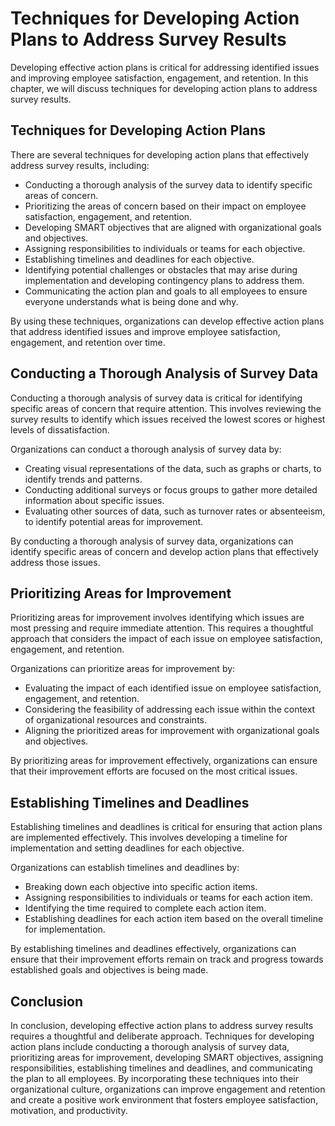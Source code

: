 # Techniques for Developing Action Plans to Address Survey Results

Developing effective action plans is critical for addressing identified issues and improving employee satisfaction, engagement, and retention. In this chapter, we will discuss techniques for developing action plans to address survey results.

Techniques for Developing Action Plans
--------------------------------------

There are several techniques for developing action plans that effectively address survey results, including:

* Conducting a thorough analysis of the survey data to identify specific areas of concern.
* Prioritizing the areas of concern based on their impact on employee satisfaction, engagement, and retention.
* Developing SMART objectives that are aligned with organizational goals and objectives.
* Assigning responsibilities to individuals or teams for each objective.
* Establishing timelines and deadlines for each objective.
* Identifying potential challenges or obstacles that may arise during implementation and developing contingency plans to address them.
* Communicating the action plan and goals to all employees to ensure everyone understands what is being done and why.

By using these techniques, organizations can develop effective action plans that address identified issues and improve employee satisfaction, engagement, and retention over time.

Conducting a Thorough Analysis of Survey Data
---------------------------------------------

Conducting a thorough analysis of survey data is critical for identifying specific areas of concern that require attention. This involves reviewing the survey results to identify which issues received the lowest scores or highest levels of dissatisfaction.

Organizations can conduct a thorough analysis of survey data by:

* Creating visual representations of the data, such as graphs or charts, to identify trends and patterns.
* Conducting additional surveys or focus groups to gather more detailed information about specific issues.
* Evaluating other sources of data, such as turnover rates or absenteeism, to identify potential areas for improvement.

By conducting a thorough analysis of survey data, organizations can identify specific areas of concern and develop action plans that effectively address those issues.

Prioritizing Areas for Improvement
----------------------------------

Prioritizing areas for improvement involves identifying which issues are most pressing and require immediate attention. This requires a thoughtful approach that considers the impact of each issue on employee satisfaction, engagement, and retention.

Organizations can prioritize areas for improvement by:

* Evaluating the impact of each identified issue on employee satisfaction, engagement, and retention.
* Considering the feasibility of addressing each issue within the context of organizational resources and constraints.
* Aligning the prioritized areas for improvement with organizational goals and objectives.

By prioritizing areas for improvement effectively, organizations can ensure that their improvement efforts are focused on the most critical issues.

Establishing Timelines and Deadlines
------------------------------------

Establishing timelines and deadlines is critical for ensuring that action plans are implemented effectively. This involves developing a timeline for implementation and setting deadlines for each objective.

Organizations can establish timelines and deadlines by:

* Breaking down each objective into specific action items.
* Assigning responsibilities to individuals or teams for each action item.
* Identifying the time required to complete each action item.
* Establishing deadlines for each action item based on the overall timeline for implementation.

By establishing timelines and deadlines effectively, organizations can ensure that their improvement efforts remain on track and progress towards established goals and objectives is being made.

Conclusion
----------

In conclusion, developing effective action plans to address survey results requires a thoughtful and deliberate approach. Techniques for developing action plans include conducting a thorough analysis of survey data, prioritizing areas for improvement, developing SMART objectives, assigning responsibilities, establishing timelines and deadlines, and communicating the plan to all employees. By incorporating these techniques into their organizational culture, organizations can improve engagement and retention and create a positive work environment that fosters employee satisfaction, motivation, and productivity.
